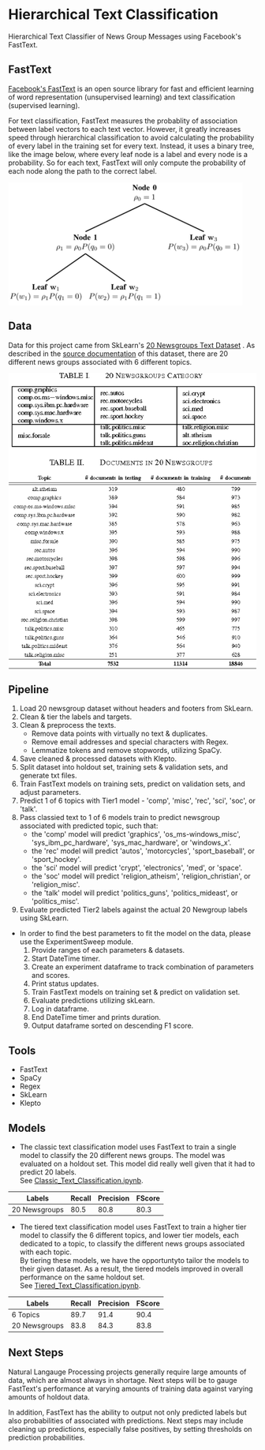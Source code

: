 # Hierarchical Text Classification
Hierarchical Text Classifier of News Group Messages using Facebook's FastText.  
   
   
## FastText
[Facebook's FastText](https://fasttext.cc/) is an open source library for fast and efficient learning of word representation (unsupervised learning) and text classification (supervised learning).  
  
For text classification, FastText measures the probablity of association between label vectors to each text vector. However, it greatly increases speed through hierarchical classification to avoid calculating the probability of every label in the training set for every text. Instead, it uses a binary tree, like the image below, where every leaf node is a label and every node is a probability. So for each text, FastText will only compute the probability of each node along the path to the correct label.  
  
  
<img src="https://github.com/janniec/Hierarchical_Text_Classification/blob/master/images/hierarchical_softmax_example.png" alt="Dimensions" align="middle" height=250px>   
  
  
## Data  
Data for this project came from SkLearn's [20 Newsgroups Text Dataset](https://scikit-learn.org/0.19/datasets/twenty_newsgroups.html) . As described in the [source documentation](http://qwone.com/~jason/20Newsgroups/) of this dataset, there are 20 different news groups associated with 6 different topics.  
  
  
<img src="https://github.com/janniec/Hierarchical_Text_Classification/blob/master/images/2-TableII-1.png" alt="Dimensions" align="middle" height=600px>  
   
  
## Pipeline  

1. Load 20 newsgroup dataset without headers and footers from SkLearn.  
2. Clean & tier the labels and targets.  
3. Clean & preprocess the texts.  
      * Remove data points with virtually no text & duplicates.  
      * Remove email addresses and special characters with Regex.  
      * Lemmatize tokens and remove stopwords, utilizing SpaCy.  
4. Save cleaned & processed datasets with Klepto.  
5. Split dataset into holdout set, training sets & validation sets, and generate txt files.   
6. Train FastText models on training sets, predict on validation sets, and adjust parameters.  
7. Predict 1 of 6 topics with Tier1 model - 'comp', 'misc', 'rec', 'sci', 'soc', or 'talk'.   
8. Pass classied text to 1 of 6 models train to predict newsgroup associated with predicted topic, such that:  
    * the 'comp' model will predict 'graphics', 'os_ms-windows_misc', 'sys_ibm_pc_hardware', 'sys_mac_hardware', or 'windows_x'.  
    * the 'rec' model will predict 'autos', 'motorcycles', 'sport_baseball', or 'sport_hockey'.  
    * the 'sci' model will predict 'crypt', 'electronics', 'med', or 'space'.  
    * the 'soc' model will predict 'religion_atheism', 'religion_christian', or 'religion_misc'.  
    * the 'talk' model will predict 'politics_guns', 'politics_mideast', or 'politics_misc'.  
9. Evaluate predicted Tier2 labels against the actual 20 Newgroup labels using SkLearn.   
  
* In order to find the best parameters to fit the model on the data, please use the ExperimentSweep module.  
    1. Provide ranges of each parameters & datasets.  
    2. Start DateTime timer.  
    3. Create an experiment dataframe to track combination of parameters and scores.  
    4. Print status updates.  
    5. Train FastText models on training set & predict on validation set.     
    6. Evaluate predictions utilizing skLearn.   
    7. Log in dataframe.  
    8. End DateTime timer and prints duration.  
    9. Output dataframe sorted on descending F1 score.  
  
  
## Tools  
  * FastText  
  * SpaCy  
  * Regex   
  * SkLearn  
  * Klepto  
     
  
## Models  
- The classic text classification model uses FastText to train a single model to classify the 20 different news groups. The model was evaluated on a holdout set. This model did really well given that it had to predict 20 labels.    
See [Classic_Text_Classification.ipynb](https://github.com/janniec/Hierarchical_Text_Classification/blob/master/notebooks/2_Classic_Text_Classification.ipynb).   
  
| Labels     	| Recall 	| Precision 	| FScore 	|
|-----------	|--------	|-----------	|---------	|
| 20 Newsgroups	| 80.5   	| 80.8      	| 80.3    	|
  
- The tiered text classification model uses FastText to train a higher tier model to classify the 6 different topics, and lower tier models, each dedicated to a topic, to classify the different news groups associated with each topic.  
By tiering these models, we have the opportuntyto tailor the models to their given dataset. As a result, the tiered models improved in overall performance on the same holdout set.  
See [Tiered_Text_Classification.ipynb](https://github.com/janniec/Hierarchical_Text_Classification/blob/master/notebooks/3_Tiered_Text_Classification.ipynb).  
  
| Labels     	| Recall 	| Precision 	| FScore 	|
|-----------	|--------	|-----------	|---------	|
| 6 Topics  	| 89.7   	| 91.4      	| 90.4    	|
| 20 Newsgroups	| 83.8   	| 84.3      	| 83.8    	|
  
  
## Next Steps  
Natural Langauge Processing projects generally require large amounts of data, which are almost always in shortage. Next steps will be to gauge FastText's performance at varying amounts of training data against varying amounts of holdout data.  
  
In addition, FastText has the ability to output not only predicted labels but also probabilities of associated with predictions. Next steps may include cleaning up predictions, especially false positives, by setting thresholds on prediction probabilities. 